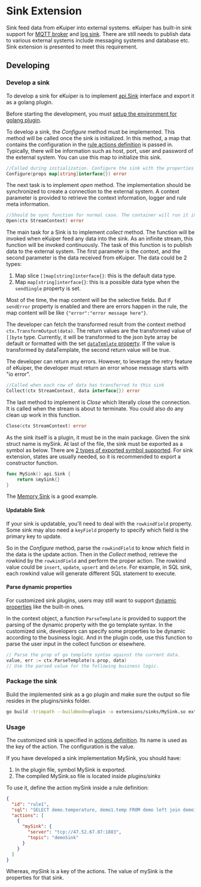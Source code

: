 # Sink Extension

Sink feed data from eKuiper into external systems. eKuiper has built-in sink support for [MQTT broker](../../../guide/sinks/builtin/mqtt.md) and [log sink](../../../guide/sinks/builtin/log.md). There are still needs to publish data to various external systems include messaging systems and database etc. Sink extension is presented to meet this requirement.

## Developing

### Develop a sink

To develop a sink for eKuiper is to implement [api.Sink](https://github.com/lf-edge/ekuiper/blob/master/pkg/api/stream.go) interface and export it as a golang plugin.

Before starting the development, you must [setup the environment for golang plugin](../overview.md#setup-the-plugin-developing-environment). 

To develop a sink, the _Configure_ method must be implemented. This method will be called once the sink is initialized. In this method, a map that contains the configuration in the [rule actions definition](../../../guide/sinks/overview.md) is passed in. Typically, there will be information such as host, port, user and password of the external system. You can use this map to initialize this sink.

```go
//Called during initialization. Configure the sink with the properties from action definition 
Configure(props map[string]interface{}) error
```
The next task is to implement _open_ method. The implementation should be synchronized to create a connection to the external system. A context parameter is provided to retrieve the context information, logger and rule meta information.
```go
//Should be sync function for normal case. The container will run it in go func
Open(ctx StreamContext) error
```  

The main task for a Sink is to implement _collect_ method. The function will be invoked when eKuiper feed any data into the sink. As an infinite stream, this function will be invoked continuously. The task of this function is to publish data to the external system. The first parameter is the context, and the second parameter is the data received from eKuiper. The data could be 2 types:
1. Map slice `[]map[string]interface{}`: this is the default data type.
2. Map `map[string]interface{}`: this is a possible data type when the `sendSingle` property is set.

Most of the time, the map content will be the selective fields. But if `sendError` property is enabled and there are errors happen in the rule, the map content will be like `{"error":"error message here"}`.

The developer can fetch the transformed result from the context method `ctx.TransformOutput(data)`. The return values are the transformed value of `[]byte` type. Currently, it will be transformed to the json byte array be default or formatted with the set [`dataTemlate` property](../../../guide/sinks/data_template.md). If the value is transformed by dataTemplate, the second return value will be true. 

The developer can return any errors. However, to leverage the retry feature of eKuiper, the developer must return an error whose message starts with "io error".

```go
//Called when each row of data has transferred to this sink
Collect(ctx StreamContext, data interface{}) error
```  

The last method to implement is _Close_ which literally close the connection. It is called when the stream is about to terminate. You could also do any clean up work in this function.

```go
Close(ctx StreamContext) error
```

As the sink itself is a plugin, it must be in the main package. Given the sink struct name is mySink. At last of the file, the sink must be exported as a symbol as below. There are [2 types of exported symbol supported](../overview.md#plugin-development). For sink extension, states are usually needed, so it is recommended to export a constructor function.

```go
func MySink() api.Sink {
	return &mySink{}
}
```

The [Memory Sink](https://github.com/lf-edge/ekuiper/blob/master/extensions/sinks/memory/memory.go) is a good example.

#### Updatable Sink

If your sink is updatable, you'll need to deal with the `rowkindField` property. Some sink may also need a `keyField` property to specify which field is the primary key to update.

So in the _Configure_ method, parse the `rowkindField` to know which field in the data is the update action. Then in the _Collect_ method, retrieve the rowkind by the `rowkindField` and perform the proper action. The rowkind value could be `insert`, `update`, `upsert` and `delete`. For example, in SQL sink, each rowkind value will generate different SQL statement to execute.

#### Parse dynamic properties

For customized sink plugins, users may still want to support [dynamic properties](../../../guide/sinks/overview.md#dynamic-properties) like the built-in ones.

In the context object, a function `ParseTemplate` is provided to support the parsing of the dynamic property with the go template syntax. In the customized sink, developers can specify some properties to be dynamic according to the business logic. And in the plugin code, use this function to parse the user input in the collect function or elsewhere.

```go
// Parse the prop of go template syntax against the current data.
value, err := ctx.ParseTemplate(s.prop, data)
// Use the parsed value for the following business logic.
```

### Package the sink
Build the implemented sink as a go plugin and make sure the output so file resides in the plugins/sinks folder.

```bash
go build -trimpath --buildmode=plugin -o extensions/sinks/MySink.so extensions/sinks/my_sink.go
```

### Usage

The customized sink is specified in [actions definition](../../../guide/sinks/overview.md). Its name is used as the key of the action. The configuration is the value.

If you have developed a sink implementation MySink, you should have:
1. In the plugin file, symbol MySink is exported.
2. The compiled MySink.so file is located inside _plugins/sinks_

To use it, define the action mySink inside a rule definition:
```json
{
  "id": "rule1",
  "sql": "SELECT demo.temperature, demo1.temp FROM demo left join demo1 on demo.timestamp = demo1.timestamp where demo.temperature > demo1.temp GROUP BY demo.temperature, HOPPINGWINDOW(ss, 20, 10)",
  "actions": [
    {
      "mySink": {
        "server": "tcp://47.52.67.87:1883",
        "topic": "demoSink"
      }
    }
  ]
}
```
Whereas, _mySink_ is a key of the actions. The value of mySink is the properties for that sink.